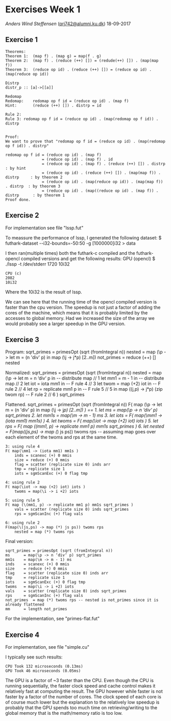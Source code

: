 # Exercises Week 1
*Anders Wind Steffensen* (qrj742@alumni.ku.dk)
18-09-2017
## Exercise 1

	Theorems:
	Theorem 1: 	(map f) . (map g) = map(f . g)
	Theorem 2: 	(map f) . (reduce (++) []) = (redude(++) []) . (map(map f))
	Theorem 3: 	(reduce op id) . (reduce (++) []) = (reduce op id) . (map(reduce op id))
	
	Distrp
	distr_p :: [a]->[[a]]

	Redomap
	Redomap: 	redomap op f id = (reduce op id) . (map f)
	Hint: 		(reduce (++) []) . distrp = id

	Rule 2: 
	Rule 3: redomap op f id = (reduce op id) . (map(redomap op f id)) . distrp


	Proof: 
	We want to prove that "redomap op f id = (reduce op id) . (map(redomap op f id)) . distrp"

	redomap op f id = (reduce op id) . (map f)
					= (reduce op id) . (map f) . id
					= (reduce op id) . (map f) . (reduce (++) []) . distrp  		: by hint
					= (reduce op id) . (reduce (++) []) . (map(map f)) . distrp  	: by theorem 2
					= (reduce op id) . (map(reduce op id)) . (map(map f)) . distrp  : by theorem 3
					= (reduce op id) . (map((reduce op id) . (map f)) . distrp  	: by theorem 1
	Proof done.

## Exercise 2

For implementation see file "lssp.fut"


To meassure the performance of lssp, I generated the following dataset:
    $ futhark-dataset --i32-bounds=-50:50 -g [1000000]i32 > data

I then ran(multiple times) both the futhark-c compiled and the futhark-opencl compiled versions and get the following results:
    GPU (opencl)
    $ ./lssp -t /dev/stderr
    1720
    10i32

    CPU (c)
    2082
    10i32

Where the 10i32 is the result of lssp. 

We can see here that the running time of the opencl compiled version is faster than the cpu version. The speedup is not just a factor of adding the cores of the machine, which means that it is probably limited by the accesses to global memory. Had we increased the size of the array we would probably see a larger speedup in the GPU version.

## Exercise 3

Program:
    sqrt_primes = primesOpt (sqrt (fromIntegral n))
    nested = map (\p -> 
        let m = (n 'div' p)
        in map (\j -> j*p) [2..m])
    not_primes = reduce (++) [] nested

Normalized:
    sqrt_primes = primesOpt (sqrt (fromIntegral n))
    nested = map (\p ->
        let m       = n ‘div‘ p in              -- distribute map   // 1
        let mm1     = m - 1 in                  -- distribute map   // 2
        let iot     = iota mm1 in               -- F rule 4         // 3
        let twom    = map (+2) iot in           -- F rule 2         // 4
        let rp      = replicate mm1 p in        -- F rule 5         // 5
        in map (\(j,p) -> j*p) (zip twom rp)    -- F rule 2         // 6
    ) sqrt_primes


Flattened.
    sqrt_primes = primesOpt (sqrt (fromIntegral n))
    F( map (\p -> let m = (n 'div' p) in map (\j -> j*p) [2..m]) ) ==
        1. let ms       =  map(\p -> n ‘div‘ p) sqrt_primes
        2. let mm1s     = map(\m -> m - 1) ms
        3. let iots     = F( map(\mm1 -> (iota mm1) mm1s) )
        4. let twoms    = F( map(\iot -> map (+2) iot) iots )
        5. let rps      = F( map (\(mm1, p) -> replicate mm1 p) mm1s sqrt_primes )
        6. let nested   = F(map(\(js,ps) -> map (*) js ps)) twoms rps -- assuming map goes over each element of the twoms and rps at the same time.

    3: using rule 4
    F( map(\mm1 -> (iota mm1) mm1s )
        inds = scanexc (+) 0 mmis
        size = reduce (+) 0 mmis
        flag = scatter (replicate size 0) inds arr
        tmp = replicate size 1
        iots = sgmScanExc (+) 0 flag tmp

    4: using rule 2
    F( map(\iot -> map (+2) iot) iots )
        twoms = map(\i -> i +2) iots

    5: using rule 5
    F( map (\(mm1, p) -> replicate mm1 p) mm1s sqrt_primes )
        vals = scatter (replicate size 0) inds sqrt_primes
        rps = sgmScanInc (+) flag vals

    6: using rule 2
    F(map(\(js,ps) -> map (*) js ps)) twoms rps
        nested = map (*) twoms rps


Final version:
    
    sqrt_primes = primesOpt (sqrt (fromIntegral n))
    ms      = map(\p -> n ‘div‘ p) sqrt_primes
    mm1s    = map(\m -> m - 1) ms
    inds    = scanexc (+) 0 mmis
    size    = reduce (+) 0 mmis
    flag    = scatter (replicate size 0) inds arr
    tmp     = replicate size 1
    iots    = sgmScanExc (+) 0 flag tmp
    twoms   = map(\i -> i +2) iots
    vals    = scatter (replicate size 0) inds sqrt_primes
    rps     = sgmScanInc (+) flag vals
    not_primes  = map (*) twoms rps -- nested is not_primes since it is already flattened
    mm      = length not_primes


For the implementation, see "primes-flat.fut"

## Exercise 4

For implementation, see file "simple.cu"

I typically see such results:
    
    CPU Took 132 microseconds (0.13ms)
    GPU Took 46 microseconds (0.05ms)

The GPU is a factor of ~3 faster than the CPU. Even though the CPU is running sequentially, the faster clock speed and cache control makes it relatively fast at computing the result. The GPU however while faster is not faster by a factor of the number of cores. The clock speed of each core is of course much lower but the explanation to the relatively low speedup is probably that the GPU spends too much time on retrieving/writing to the global memory that is the math/memory ratio is too low.